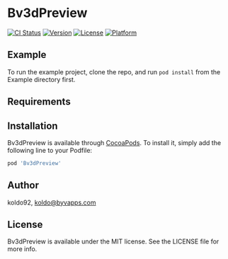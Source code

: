 # Bv3dPreview

[![CI Status](http://img.shields.io/travis/koldo92/Bv3dPreview.svg?style=flat)](https://travis-ci.org/koldo92/Bv3dPreview)
[![Version](https://img.shields.io/cocoapods/v/Bv3dPreview.svg?style=flat)](http://cocoapods.org/pods/Bv3dPreview)
[![License](https://img.shields.io/cocoapods/l/Bv3dPreview.svg?style=flat)](http://cocoapods.org/pods/Bv3dPreview)
[![Platform](https://img.shields.io/cocoapods/p/Bv3dPreview.svg?style=flat)](http://cocoapods.org/pods/Bv3dPreview)

## Example

To run the example project, clone the repo, and run `pod install` from the Example directory first.

## Requirements

## Installation

Bv3dPreview is available through [CocoaPods](http://cocoapods.org). To install
it, simply add the following line to your Podfile:

```ruby
pod 'Bv3dPreview'
```

## Author

koldo92, koldo@byvapps.com

## License

Bv3dPreview is available under the MIT license. See the LICENSE file for more info.
